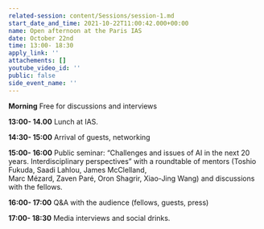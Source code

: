 ```yaml
---
related-session: content/Sessions/session-1.md
start_date_and_time: 2021-10-22T11:00:42.000+00:00
name: Open afternoon at the Paris IAS
date: October 22nd
time: 13:00- 18:30
apply_link: ''
attachements: []
youtube_video_id: ''
public: false
side_event_name: ''
---
```


**Morning** Free for discussions and interviews

**13:00- 14.00** Lunch at IAS.

**14:30- 15:00** Arrival of guests, networking

**15:00- 16:00** Public seminar: “Challenges and issues of AI in the next 20 years. Interdisciplinary perspectives” with a roundtable of mentors (Toshio Fukuda, Saadi Lahlou, James McClelland,  
Marc Mézard, Zaven Paré, Oron Shagrir, Xiao-Jing Wang) and discussions with the fellows.

**16:00- 17:00** Q&A with the audience (fellows, guests, press)

**17:00- 18:30** Media interviews and social drinks.
